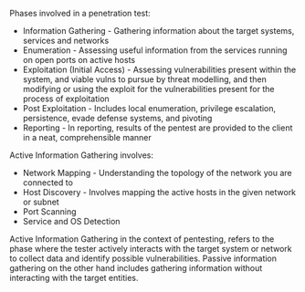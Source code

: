 Phases involved in a penetration test:
- Information Gathering - Gathering information about the target systems, services and networks
- Enumeration - Assessing useful information from the services running on open ports on active hosts
- Exploitation (Initial Access) - Assessing vulnerabilities present within the system, and viable vulns to pursue by threat modelling, and then modifying or using the exploit for the vulnerabilities present for the process of exploitation
- Post Exploitation - Includes local enumeration, privilege escalation, persistence, evade defense systems, and pivoting
- Reporting - In reporting, results of the pentest are provided to the client in a neat, comprehensible manner

Active Information Gathering involves:
- Network Mapping - Understanding the topology of the network you are connected to
- Host Discovery - Involves mapping the active hosts in the given network or subnet
- Port Scanning
- Service and OS Detection

Active Information Gathering in the context of pentesting, refers to the phase where the tester actively interacts with the target system or network to collect data and identify possible vulnerabilities. Passive information gathering on the other hand includes gathering information without interacting with the target entities.